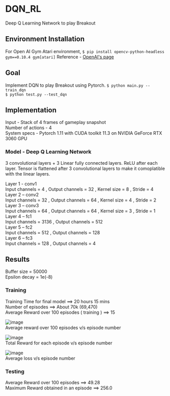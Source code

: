 # DQN_RL
Deep Q Learning Network to play Breakout

## Environment Installation
For Open AI Gym Atari environment, 
`$ pip install opencv-python-headless gym==0.10.4 gym[atari]`
Reference - [OpenAI's page](https://github.com/openai/gym)

## Goal
Implement DQN to play Breakout using Pytorch.
`$ python main.py --train_dqn`  
`$ python test.py --test_dqn`

## Implementation
Input - Stack of 4 frames of gameplay snapshot  
Number of actions - 4  
System specs - Pytorch 1.11 with CUDA toolkit 11.3 on NVIDIA GeForce RTX 3060 GPU  

### Model - Deep Q Learning Network
3 convolutional layers + 3 Linear fully connected layers. ReLU after each layer. Tensor is flattened after 3 convolutional layers to make it comoplatible with the linear layers.

Layer 1 - conv1  
Input channels = 4 , Output channels = 32 , Kernel size = 8 , Stride = 4  
Layer 2 – conv2  
Input channels = 32 , Output channels = 64 , Kernel size = 4 , Stride = 2  
Layer 3 – conv3  
Input channels = 64 , Output channels = 64 , Kernel size = 3 , Stride = 1  
Layer 4 – fc1  
Input channels = 3136 , Output channels = 512   
Layer 5 – fc2  
Input channels = 512 , Output channels = 128  
Layer 6 – fc3  
Input channels = 128 , Output channels = 4  

## Results
Buffer size = 50000  
Epsilon decay = 1e(-8)  

### Training
Training Time for final model ==> 20 hours 15 mins  
Number of episodes ==> About 70k (69,470)  
Average Reward over 100 episodes ( training ) ==> 15  

![image](https://user-images.githubusercontent.com/94715242/223003794-255f9830-a545-445d-aa85-38426520123a.png)  
Average reward over 100 episodes v/s episode number  

![image](https://user-images.githubusercontent.com/94715242/223003872-10e15489-a15b-4e3f-8ff0-1cea6915bc57.png)  
Total Reward for each episode v/s episode number  

![image](https://user-images.githubusercontent.com/94715242/223003937-3b2679e7-ca72-4371-b04c-54a26fb2e4c3.png)  
Average loss v/s episode number  

### Testing
Average Reward over 100 episodes ==> 49.28  
Maximum Reward obtained in an episode ==> 256.0  
